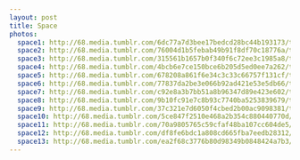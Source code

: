 ```yaml
---
layout: post
title: Space
photos:
  space1: http://68.media.tumblr.com/6dc77a7d3bee17bedcd28bc44b193173/tumblr_oihkewhnuT1sfie3io1_1280.jpg
  space2: http://68.media.tumblr.com/76004d1b5febab49b91f8df70c18776a/tumblr_oihketGkVJ1sfie3io1_1280.jpg
  space3: http://68.media.tumblr.com/315561b1657b0f340f6c72ee3c1985a8/tumblr_ojhlrymvkA1sfie3io1_1280.jpg
  space4: http://68.media.tumblr.com/4bcb6e7ce150bce6b205d5ed0ee7a262/tumblr_o96r8dKcJq1sfie3io1_1280.jpg
  space5: http://68.media.tumblr.com/678208a861f6e34c3c33c66757f131cf/tumblr_o96d3dk6q81sfie3io1_1280.jpg
  space6: http://68.media.tumblr.com/77837da2be3e066b92ad421e53e5db66/tumblr_oihkf9bkK21sfie3io1_1280.jpg
  space7: http://68.media.tumblr.com/c92e8a3b7bb51a8b96347d89e423e602/tumblr_o3ygfd9Yle1sfie3io1_1280.jpg
  space8: http://68.media.tumblr.com/9b10fc91e7c8b93c7740ba5253839679/tumblr_o3ygfhwgwe1sfie3io1_1280.jpg
  space9: http://68.media.tumblr.com/37c321e7d6050f4cbed2b00ac9098381/tumblr_o3gw145wnT1sfie3io1_1280.jpg
  space10: http://68.media.tumblr.com/5ce847f2510e468a2b354c880440770d/tumblr_o04s4nLDuO1sfie3io1_1280.jpg
  space11: http://68.media.tumblr.com/70a9805765c59cfaf48ba107cc604de5/tumblr_o04s49rVex1sfie3io1_1280.jpg
  space12: http://68.media.tumblr.com/df8fe6bdc1a808cd665fba7eedb28312/tumblr_nxysuzimJW1sfie3io1_1280.jpg
  space13: http://68.media.tumblr.com/ea2f68c3776b80d98349b0848424a7b3/tumblr_nxysuwhpak1sfie3io1_1280.jpg
---
```

